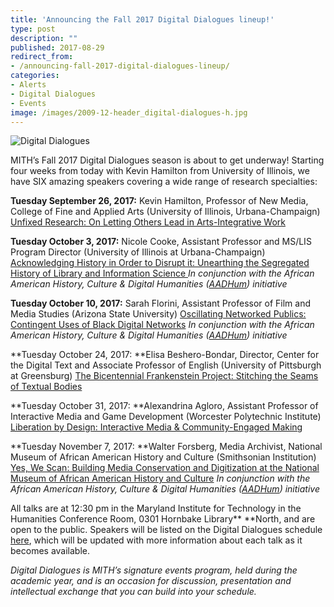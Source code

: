 ```yaml
---
title: 'Announcing the Fall 2017 Digital Dialogues lineup!'
type: post
description: ""
published: 2017-08-29
redirect_from: 
- /announcing-fall-2017-digital-dialogues-lineup/
categories:
- Alerts
- Digital Dialogues
- Events
image: /images/2009-12-header_digital-dialogues-h.jpg
---
```

![Digital Dialogues](/images/2009-12-header_digital-dialogues-h.jpg)

MITH’s Fall 2017 Digital Dialogues season is about to get underway! Starting four weeks from today with Kevin Hamilton from University of Illinois, we have SIX amazing speakers covering a wide range of research specialties:

**Tuesday September 26, 2017:** Kevin Hamilton, Professor of New Media, College of Fine and Applied Arts (University of Illinois, Urbana-Champaign​) [Unfixed Research: On Letting Others Lead in Arts-Integrative Work](http://mith.umd.edu/dialogues/dd-fall-2017-kevin-hamilton)

**Tuesday October 3, 2017:** Nicole Cooke, Assistant Professor and MS/LIS Program Director (University of Illinois at Urbana-Champaign) [Acknowledging History in Order to Disrupt it: Unearthing the Segregated History of Library and Information Science ](http://mith.umd.edu/dialogues/dd-fall-2017-nicole-cooke)_In conjunction with the African American History, Culture & Digital Humanities ([AADHum](http://aadhum.umd.edu/)) initiative_

**Tuesday October 10, 2017:** Sarah Florini, Assistant Professor of Film and Media Studies (Arizona State University) [Oscillating Networked Publics: Contingent Uses of Black Digital Networks](http://mith.umd.edu/dialogues/dd-fall-2017-kevin-hamilton) _In conjunction with the African American History, Culture & Digital Humanities ([AADHum](http://aadhum.umd.edu/)) initiative_

**Tuesday October 24, 2017: **Elisa Beshero-Bondar, Director, Center for the Digital Text and Associate Professor of English (University of Pittsburgh at Greensburg) [The Bicentennial Frankenstein Project: Stitching the Seams of Textual Bodies](http://mith.umd.edu/dialogues/dd-fall-2017-elisa-beshero-bondar)

**Tuesday October 31, 2017: **Alexandrina Agloro, Assistant Professor of Interactive Media and Game Development (Worcester Polytechnic Institute) [Liberation by Design: Interactive Media & Community-Engaged Making](http://mith.umd.edu/dialogues/dd-fall-2017-alexandrina-agloro)

**Tuesday November 7, 2017: **Walter Forsberg, Media Archivist, National Museum of African American History and Culture (Smithsonian Institution) [Yes, We Scan: Building Media Conservation and Digitization at the National Museum of African American History and Culture](http://mith.umd.edu/dialogues/dd-fall-2017-walter-forsberg) _In conjunction with the African American History, Culture & Digital Humanities ([AADHum](http://aadhum.umd.edu/)) initiative_

All talks are at 12:30 pm in the Maryland Institute for Technology in the Humanities Conference Room, 0301 Hornbake Library\*\* \*\*North, and are open to the public. Speakers will be listed on the Digital Dialogues schedule [here](http://mith.umd.edu/digital-dialogues/schedule/), which will be updated with more information about each talk as it becomes available.

_Digital Dialogues is MITH’s signature events program, held during the academic year, and is an occasion for discussion, presentation and intellectual exchange that you can build into your schedule._
